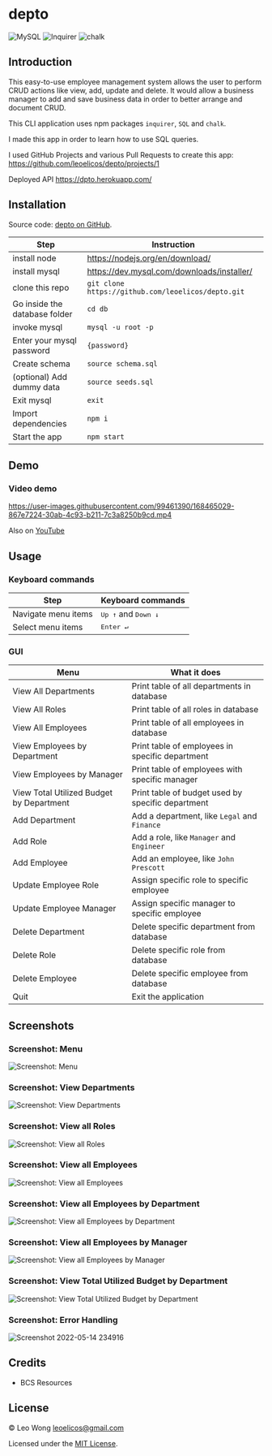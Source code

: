 # depto

![MySQL](https://img.shields.io/badge/2.3.3-0?label=MySQL&style=for-the-badge&labelColor=white&color=black) ![Inquirer](https://img.shields.io/badge/8.2.4-0?label=Inquirer&style=for-the-badge&labelColor=white&color=black) ![chalk](https://img.shields.io/badge/4.1.2-0?label=chalk&style=for-the-badge&labelColor=white&color=black)

## Introduction

This easy-to-use employee management system allows the user to perform CRUD actions like view, add, update and delete. It would allow a business manager to add and save business data in order to better arrange and document CRUD.

This CLI application uses npm packages `inquirer`, `SQL` and `chalk`.

I made this app in order to learn how to use SQL queries.

I used GitHub Projects and various Pull Requests to create this app: https://github.com/leoelicos/depto/projects/1

Deployed API https://dpto.herokuapp.com/

## Installation

Source code: [depto on GitHub](https://github.com/leoelicos/depto).

| Step                          | Instruction                                        |
| ----------------------------- | -------------------------------------------------- |
| install node                  | https://nodejs.org/en/download/                    |
| install mysql                 | https://dev.mysql.com/downloads/installer/         |
| clone this repo               | `git clone https://github.com/leoelicos/depto.git` |
| Go inside the database folder | `cd db`                                            |
| invoke mysql                  | `mysql -u root -p`                                 |
| Enter your mysql password     | `{password}`                                       |
| Create schema                 | `source schema.sql`                                |
| (optional) Add dummy data     | `source seeds.sql`                                 |
| Exit mysql                    | `exit`                                             |
| Import dependencies           | `npm i`                                            |
| Start the app                 | `npm start`                                        |

## Demo

### Video demo

https://user-images.githubusercontent.com/99461390/168465029-867e7224-30ab-4c93-b211-7c3a8250b9cd.mp4

Also on [YouTube](https://www.youtube.com/watch?v=W58SFkcsXkM)

## Usage

### Keyboard commands

| Step                | Keyboard commands                     |
| ------------------- | ------------------------------------- |
| Navigate menu items | <kbd>Up ↑</kbd> and <kbd>Down ↓</kbd> |
| Select menu items   | <kbd>Enter ↵</kbd>                    |

### GUI

| Menu                                     | What it does                                      |
| ---------------------------------------- | ------------------------------------------------- |
| View All Departments                     | Print table of all departments in database        |
| View All Roles                           | Print table of all roles in database              |
| View All Employees                       | Print table of all employees in database          |
| View Employees by Department             | Print table of employees in specific department   |
| View Employees by Manager                | Print table of employees with specific manager    |
| View Total Utilized Budget by Department | Print table of budget used by specific department |
| Add Department                           | Add a department, like `Legal` and `Finance`      |
| Add Role                                 | Add a role, like `Manager` and `Engineer`         |
| Add Employee                             | Add an employee, like `John Prescott`             |
| Update Employee Role                     | Assign specific role to specific employee         |
| Update Employee Manager                  | Assign specific manager to specific employee      |
| Delete Department                        | Delete specific department from database          |
| Delete Role                              | Delete specific role from database                |
| Delete Employee                          | Delete specific employee from database            |
| Quit                                     | Exit the application                              |

## Screenshots

### Screenshot: Menu

![Screenshot: Menu](https://user-images.githubusercontent.com/99461390/168408340-d34d4fb2-531b-42b7-b1a3-235b20863510.jpg)

### Screenshot: View Departments

![Screenshot: View Departments](https://user-images.githubusercontent.com/99461390/168408341-0962bbd5-11c0-4cc2-a5b9-8247c1a13515.jpg)

### Screenshot: View all Roles

![Screenshot: View all Roles](https://user-images.githubusercontent.com/99461390/168408342-a9ebed49-fe90-49d8-8e1f-66686744b280.jpg)

### Screenshot: View all Employees

![Screenshot: View all Employees](https://user-images.githubusercontent.com/99461390/168408344-2399db85-399c-4a36-87d1-de0b276334c2.jpg)

### Screenshot: View all Employees by Department

![Screenshot: View all Employees by Department](https://user-images.githubusercontent.com/99461390/168408345-a3845ffe-a0aa-436e-9f26-5e630fa0e8ee.jpg)

### Screenshot: View all Employees by Manager

![Screenshot: View all Employees by Manager](https://user-images.githubusercontent.com/99461390/168408347-15ee2c1e-3d0d-4ee7-88ae-2f6e02d852db.jpg)

### Screenshot: View Total Utilized Budget by Department

![Screenshot: View Total Utilized Budget by Department](https://user-images.githubusercontent.com/99461390/168408349-bb7c36a2-a579-49f6-8288-4097fdf6eeaf.jpg)

### Screenshot: Error Handling

![Screenshot 2022-05-14 234916](https://user-images.githubusercontent.com/99461390/168428587-8cf565fb-be8b-45b5-87ed-1edc9adf227b.jpg)

## Credits

- BCS Resources

## License

&copy; Leo Wong <leoelicos@gmail.com>

Licensed under the [MIT License](./LICENSE).
